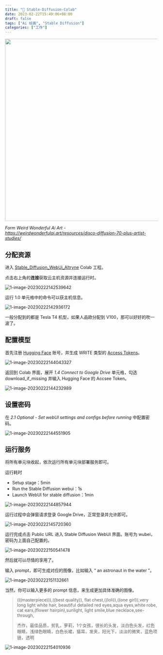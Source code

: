 ```yaml
---
title: "🎨 Stable-Diffusion-Colab"
date: 2023-02-22T15:49:06+08:00
draft: false
tags: ["Ai 绘画", "Stable Diffusion"]
categories: ["工作"]
---
```


<div align="center">
<img src=https://imgoldjii.oss-cn-beijing.aliyuncs.com/sdsm.png width=600 />
</div>

*Form Weird Wonderful Ai Art - https://weirdwonderfulai.art/resources/disco-diffusion-70-plus-artist-studies/*

<!--more-->

## 分配资源
进入 [Stable_Diffusion_WebUi_Altryne](https://colab.research.google.com/github/altryne/sd-webui-colab/blob/main/Stable_Diffusion_WebUi_Altryne.ipynb) Colab 工程。

点击右上角的**连接**获取云主机资源并连接运行时。

![1-image-20230222142539642](https://imgoldjii.oss-cn-beijing.aliyuncs.com/1-image-20230222142539642.png)

运行 1.0 单元格中的命令可以获主机信息。

![1-image-20230222142936172](https://imgoldjii.oss-cn-beijing.aliyuncs.com/1-image-20230222142936172.png)

一般分配到的都是 Tesla T4 机型，如果人品欧分配到 V100，那可以好好的吹一波了。

## 配置模型
首先注册 [Hugging Face](https://huggingface.co/) 账号，并生成 WRITE 类型的 [Access Tokens](https://huggingface.co/settings/tokens)。

![1-image-20230222144043327](https://imgoldjii.oss-cn-beijing.aliyuncs.com/1-image-20230222144043327.png)

返回到 Colab 界面，展开 *1.4 Connect to Google Drive* 单元格，勾选 download_if_missing 并输入 Hugging Face 的 Accsee Token。

![1-image-20230222144232989](https://imgoldjii.oss-cn-beijing.aliyuncs.com/1-image-20230222144232989.png)

## 设置密码
在 *2.1 Optional - Set webUI settings and configs before running* 中配置密码。

![1-image-20230222144551905](https://imgoldjii.oss-cn-beijing.aliyuncs.com/1-image-20230222144551905.png)

## 运行服务
将所有单元块收起，依次运行所有单元块部署服务即可。

运行耗时
- Setup stage：5min
- Run the Stable Diffusion webui：1s
- Launch WebUI for stable diffusion：1min

![1-image-20230222144857944](https://imgoldjii.oss-cn-beijing.aliyuncs.com/1-image-20230222144857944.png)

运行过程中会弹窗请求登录 Google Drive，正常登录并允许即可。

![1-image-20230222145720360](https://imgoldjii.oss-cn-beijing.aliyuncs.com/1-image-20230222145720360.png)

运行完成点击 Public URL 进入 Stable Diffusion WebUI 界面。账号为 wubei，密码为上面自己配置的。

![1-image-20230222150541478](https://imgoldjii.oss-cn-beijing.aliyuncs.com/1-image-20230222150541478.png)

然后就可以尽情的享用了。

输入 prompt，即可生成对应的图像，比如输入 “ an astronaut in the water ”。

![1-image-20230222151132661](https://imgoldjii.oss-cn-beijing.aliyuncs.com/1-image-20230222151132661.png)

当然，你可以输入更多的 prompt 信息，来生成更加具体准确的图像。

> (((masterpiece))),((best quality)), flat chest,((loli)),((one girl)),very long light white hair, beautiful detailed red eyes,aqua eyes,white robe, cat ears,(flower hairpin),sunlight, light smile,blue necklace,see-through, 
>
> 杰作，最佳品质，贫乳，萝莉，1个女孩，很长的头发，淡白色头发，红色眼睛，浅绿色眼睛，白色长裙，猫耳，发夹，阳光下，淡淡的微笑，蓝色项链，透明

![1-image-20230222154010936](https://imgoldjii.oss-cn-beijing.aliyuncs.com/1-image-20230222154010936.png)